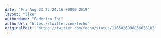 ```yaml
---
date: "Fri Aug 23 22:24:16 +0000 2019"
layout: "like"
authorName: "Federico Ini"
authorUrl: "https://twitter.com/fechu"
originalPost: "https://twitter.com/fechu/status/1165026998856626182"
---
```

